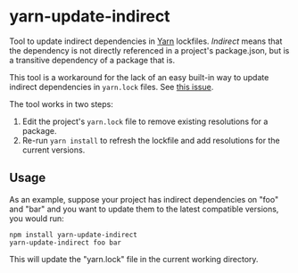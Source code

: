 # yarn-update-indirect

Tool to update indirect dependencies in [Yarn](https://yarnpkg.com) lockfiles.
_Indirect_ means that the dependency is not directly referenced in
a project's package.json, but is a transitive dependency of a package that is.

This tool is a workaround for the lack of an easy built-in way to update
indirect dependencies in `yarn.lock` files. See [this
issue](https://github.com/yarnpkg/yarn/issues/4986). 

The tool works in two steps:

 1. Edit the project's `yarn.lock` file to remove existing resolutions
    for a package.
 2. Re-run `yarn install` to refresh the lockfile and add resolutions for
    the current versions.

## Usage

As an example, suppose your project has indirect dependencies on "foo" and "bar"
and you want to update them to the latest compatible versions, you would run:

```
npm install yarn-update-indirect
yarn-update-indirect foo bar
```

This will update the "yarn.lock" file in the current working directory.

